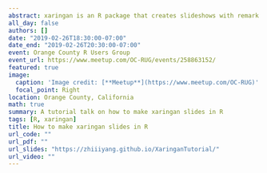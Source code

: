 ```yaml
---
abstract: xaringan is an R package that creates slideshows with remark.js through R Markdown. It simply turns a single R Markdown file to slides that support code syntax highlighting, live demos, images, gifs, math equations, and etc.. It makes your codes readable and easy to explain in those beautiful and effective browser-based slides with the presenter mode. And it also provides power and flexibility to customize advanced presentation themes with CSS. We will go over how to use xaringan to make slides, highlight code/output, manipulate images and texts, create layouts, host slides, version control and etc.
all_day: false
authors: []
date: "2019-02-26T18:30:00-07:00"
date_end: "2019-02-26T20:30:00-07:00"
event: Orange County R Users Group
event_url: https://www.meetup.com/OC-RUG/events/258863152/
featured: true
image:
  caption: 'Image credit: [**Meetup**](https://www.meetup.com/OC-RUG)'
  focal_point: Right
location: Orange County, California
math: true
summary: A tutorial talk on how to make xaringan slides in R
tags: [R, xaringan]
title: How to make xaringan slides in R 
url_code: ""
url_pdf: ""
url_slides: "https://zhiiiyang.github.io/XaringanTutorial/"
url_video: ""
---
```


